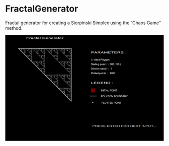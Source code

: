 # FractalGenerator
Fractal generator for creating a Sierpinski Simplex using the ”Chaos Game” method.

![alt text](https://github.com/jagannath93/FractalGenerator/blob/master/fractal.png)
